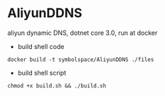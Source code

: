# AliyunDDNS
 aliyun dynamic DNS, dotnet core 3.0, run at docker

* build shell code
```shell
docker build -t symbolspace/AliyunDDNS ./files
```
* build shell script
```shell
chmod +x build.sh && ./build.sh
```